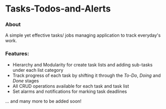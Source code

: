 # Tasks-Todos-and-Alerts

### About
A simple yet effective tasks/ jobs managing application to track everyday's work.

### Features:
- Hierarchy and Modularity for create task lists and adding sub-tasks under each list category
- Track progress of each task by shifting it through the _To-Do_, _Doing_ and _Done_ stages
- All CRUD operations available for each task and task list
- Set alarms and notifications for marking task deadlines

... and many more to be added soon!
